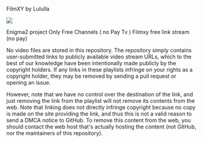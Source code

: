 FilmXY by Lululla

<img src="https://github.com/Belfagor2005/Ffilmxy/blob/main/usr/lib/enigma2/python/Plugins/Extensions/filmxy/logo.png">

Enigma2 project
Only Free Channels ( no Pay Tv ) 
Filmxy free link stream (no pay)

No video files are stored in this repository. The repository simply contains user-submitted links to publicly available video stream URLs, which to the best of our knowledge have been intentionally made publicly by the copyright holders. If any links in these playlists infringe on your rights as a copyright holder, they may be removed by sending a pull request or opening an issue.

However, note that we have no control over the destination of the link, and just removing the link from the playlist will not remove its contents from the web. Note that linking does not directly infringe copyright because no copy is made on the site providing the link, and thus this is not a valid reason to send a DMCA notice to GitHub. To remove this content from the web, you should contact the web host that's actually hosting the content (not GitHub, nor the maintainers of this repository).
